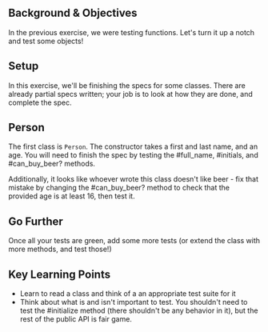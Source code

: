 ## Background & Objectives

In the previous exercise, we were testing functions. Let's turn it up a notch and test some objects!

## Setup

In this exercise, we'll be finishing the specs for some classes. There are already partial specs written; your job is to look at how they are done, and complete the spec.

## Person
The first class is `Person`. The constructor takes a first and last name, and an age. You will need to finish the spec
by testing the #full_name, #initials, and #can_buy_beer? methods.

Additionally, it looks like whoever wrote this class doesn't like beer - fix that mistake by changing the #can_buy_beer?
method to check that the provided age is at least 16, then test it.


## Go Further

Once all your tests are green, add some more tests (or extend the class with more methods, and test those!)

## Key Learning Points

- Learn to read a class and think of a an appropriate test suite for it
- Think about what is and isn't important to test. You shouldn't need to test the #initialize method (there shouldn't be
  any behavior in it), but the rest of the public API is fair game.
